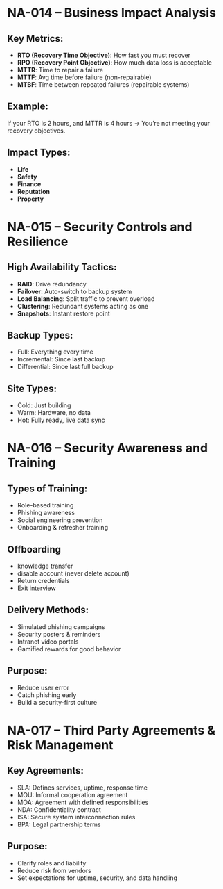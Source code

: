 # NA-014 – Business Impact Analysis 

## Key Metrics:
- **RTO (Recovery Time Objective)**: How fast you must recover
- **RPO (Recovery Point Objective)**: How much data loss is acceptable
- **MTTR**: Time to repair a failure
- **MTTF**: Avg time before failure (non-repairable)
- **MTBF**: Time between repeated failures (repairable systems)

## Example:
If your RTO is 2 hours, and MTTR is 4 hours → You’re not meeting your recovery objectives.

## Impact Types:
- **Life**
- **Safety**
- **Finance**
- **Reputation**
- **Property**


# NA-015 – Security Controls and Resilience

## High Availability Tactics:
- **RAID**: Drive redundancy
- **Failover**: Auto-switch to backup system
- **Load Balancing**: Split traffic to prevent overload
- **Clustering**: Redundant systems acting as one
- **Snapshots**: Instant restore point

## Backup Types:
- Full: Everything every time
- Incremental: Since last backup
- Differential: Since last full backup

## Site Types:
- Cold: Just building
- Warm: Hardware, no data
- Hot: Fully ready, live data sync

# NA-016 – Security Awareness and Training

## Types of Training:
- Role-based training
- Phishing awareness
- Social engineering prevention
- Onboarding & refresher training

## Offboarding
- knowledge transfer
- disable account (never delete account)
- Return credentials 
- Exit interview
## Delivery Methods:
- Simulated phishing campaigns
- Security posters & reminders
- Intranet video portals
- Gamified rewards for good behavior

## Purpose:
- Reduce user error
- Catch phishing early
- Build a security-first culture

# NA-017 – Third Party Agreements & Risk Management

## Key Agreements:
- SLA: Defines services, uptime, response time
- MOU: Informal cooperation agreement
- MOA: Agreement with defined responsibilities
- NDA: Confidentiality contract
- ISA: Secure system interconnection rules
- BPA: Legal partnership terms

## Purpose:
- Clarify roles and liability
- Reduce risk from vendors
- Set expectations for uptime, security, and data handling
